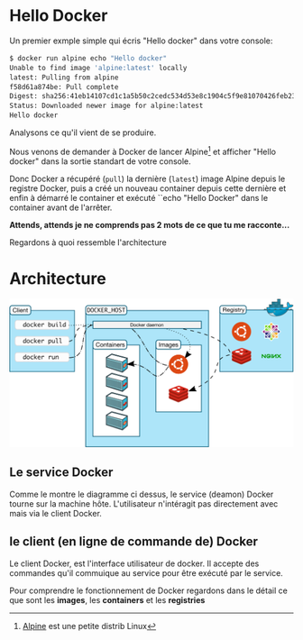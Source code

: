 # Hello Docker

Un premier exmple simple qui écris "Hello docker" dans votre console:

```bash
$ docker run alpine echo "Hello docker"
Unable to find image 'alpine:latest' locally
latest: Pulling from alpine
f58d61a874be: Pull complete 
Digest: sha256:41eb14107cd1c1a5b50c2cedc534d53e8c1904c5f9e81070426feb23b424b28e
Status: Downloaded newer image for alpine:latest
Hello docker
```

Analysons ce qu'il vient de se produire.

Nous venons de demander à Docker de lancer Alpine[^1] et afficher "Hello docker"
dans la sortie standart de votre console.

Donc Docker a récupéré (``pull``) la dernière (``latest``) image Alpine depuis
le registre Docker, puis a créé un nouveau container depuis cette dernière et
enfin à démarré le container et exécuté ``echo "Hello Docker" dans le container
avant de l'arrêter.

**Attends, attends je ne comprends pas 2 mots de ce que tu me racconte...**


Regardons à quoi ressemble l'architecture 

# Architecture

![Docker architecture](images/architecture.svg)


## Le service Docker

Comme le montre le diagramme ci dessus, le service (deamon) Docker tourne
sur la machine hôte. L'utilisateur n'intéragit pas directement avec mais via
le client Docker.


## le client (en ligne de commande de) Docker

Le client Docker, est l'interface utilisateur de docker. Il accepte des
commandes qu'il commuique au service pour être exécuté par le service. 

Pour comprendre le fonctionnement de Docker regardons dans le détail ce que sont
les **images**, les **containers** et les **registries**


[^1]: [Alpine](https://hub.docker.com/_/alpine) est une petite distrib Linux 
